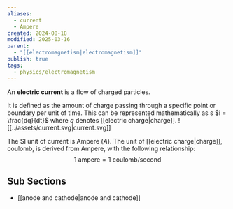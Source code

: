 ```yaml
---
aliases:
  - current
  - Ampere
created: 2024-08-18
modified: 2025-03-16
parent:
  - "[[electromagnetism|electromagnetism]]"
publish: true
tags:
  - physics/electromagnetism
---
```

An **electric current** is a flow of charged particles.

It is defined as the amount of charge passing through a specific point or boundary per unit of time. This can be represented mathematically as s $i = \frac{dq}{dt}$ where $q$ denotes [[electric charge|charge]].
![[../assets/current.svg|current.svg]]

The SI unit of current is Ampere ($A$). The unit of [[electric charge|charge]], coulomb, is derived from Ampere, with the following relationship:
$$
1\ \text{ampere} = 1\ \text{coulomb/second}
$$

## Sub Sections
- [[anode and cathode|anode and cathode]]